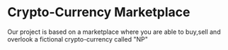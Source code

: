 # Crypto-Currency Marketplace
Our project is based on a marketplace where you are able to buy,sell and overlook a fictional crypto-currency called "NP"